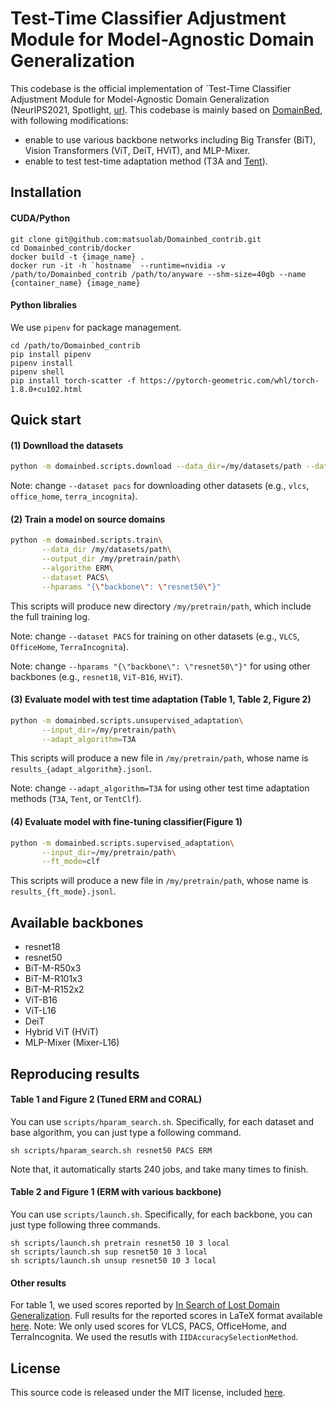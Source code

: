 # Test-Time Classifier Adjustment Module for Model-Agnostic Domain Generalization

This codebase is the official implementation of `Test-Time Classifier Adjustment Module for Model-Agnostic Domain Generalization (NeurIPS2021, Spotlight, [url](<https://openreview.net/forum?id=e_yvNqkJKAW&referrer=%5BAuthor%20Console%5D(%2Fgroup%3Fid%3DNeurIPS.cc%2F2021%2FConference%2FAuthors%23your-submissions)>). 
This codebase is mainly based on [DomainBed](https://github.com/facebookresearch/DomainBed), with following modifications:

* enable to use various backbone networks including Big Transfer (BiT), Vision Transformers (ViT, DeiT, HViT), and MLP-Mixer. 
* enable to test test-time adaptation method (T3A and [Tent](https://github.com/DequanWang/tent)). 

## Installation

#### CUDA/Python
```
git clone git@github.com:matsuolab/Domainbed_contrib.git
cd Domainbed_contrib/docker
docker build -t {image_name} .
docker run -it -h `hostname` --runtime=nvidia -v /path/to/Domainbed_contrib /path/to/anyware --shm-size=40gb --name {container_name} {image_name}
```

#### Python libralies
We use `pipenv` for package management. 
```
cd /path/to/Domainbed_contrib
pip install pipenv
pipenv install
pipenv shell
pip install torch-scatter -f https://pytorch-geometric.com/whl/torch-1.8.0+cu102.html
```

## Quick start
#### (1) Downlload the datasets

```sh
python -m domainbed.scripts.download --data_dir=/my/datasets/path --dataset pacs
```
Note: change `--dataset pacs` for downloading other datasets (e.g., `vlcs`, `office_home`, `terra_incognita`). 


#### (2) Train a model on source domains
```sh
python -m domainbed.scripts.train\
       --data_dir /my/datasets/path\
       --output_dir /my/pretrain/path\
       --algorithm ERM\
       --dataset PACS\
       --hparams "{\"backbone\": \"resnet50\"}" 
```
This scripts will produce new directory `/my/pretrain/path`, which include the full training log. 

Note: change `--dataset PACS` for training on other datasets (e.g., `VLCS`, `OfficeHome`, `TerraIncognita`). 

Note: change `--hparams "{\"backbone\": \"resnet50\"}"` for using other backbones (e.g., `resnet18`, `ViT-B16`, `HViT`). 


#### (3) Evaluate model with test time adaptation (Table 1, Table 2, Figure 2)
```sh
python -m domainbed.scripts.unsupervised_adaptation\
       --input_dir=/my/pretrain/path\
       --adapt_algorithm=T3A
```
This scripts will produce a new file in `/my/pretrain/path`, whose name is `results_{adapt_algorithm}.jsonl`. 

Note: change `--adapt_algorithm=T3A` for using other test time adaptation methods (`T3A`, `Tent`, or `TentClf`). 



#### (4) Evaluate model with fine-tuning classifier(Figure 1)
```sh
python -m domainbed.scripts.supervised_adaptation\
       --input_dir=/my/pretrain/path\
       --ft_mode=clf
```
This scripts will produce a new file in `/my/pretrain/path`, whose name is `results_{ft_mode}.jsonl`. 


## Available backbones

* resnet18
* resnet50
* BiT-M-R50x3
* BiT-M-R101x3
* BiT-M-R152x2
* ViT-B16
* ViT-L16
* DeiT
* Hybrid ViT (HViT)
* MLP-Mixer (Mixer-L16)

## Reproducing results
#### Table 1 and Figure 2 (Tuned ERM and CORAL)

You can use `scripts/hparam_search.sh`. Specifically, for each dataset and base algorithm, you can just type a following command.
```
sh scripts/hparam_search.sh resnet50 PACS ERM
```
Note that, it automatically starts 240 jobs, and take many times to finish. 


#### Table 2 and Figure 1 (ERM with various backbone)

You can use `scripts/launch.sh`. Specifically, for each backbone, you can just type following three commands. 
```
sh scripts/launch.sh pretrain resnet50 10 3 local
sh scripts/launch.sh sup resnet50 10 3 local
sh scripts/launch.sh unsup resnet50 10 3 local
```


#### Other results
For table 1, we used scores reported by [In Search of Lost Domain Generalization](https://arxiv.org/abs/2007.01434). 
Full results for the reported scores in LaTeX format available [here](domainbed/results/2020_10_06_7df6f06/results.tex).
Note: We only used scores for VLCS, PACS, OfficeHome, and TerraIncognita. We used the resutls with `IIDAccuracySelectionMethod`. 


## License

This source code is released under the MIT license, included [here](LICENSE).
